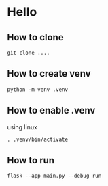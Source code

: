 # Hello

## How to clone
```
git clone ....
```

## How to create venv
```
python -m venv .venv
```

## How to enable .venv
using linux
```
. .venv/bin/activate
```

## How to run
```
flask --app main.py --debug run
```